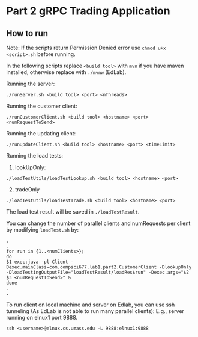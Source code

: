 # Part 2 gRPC Trading Application

## How to run  
Note: If the scripts return Permission Denied error use ``` chmod u+x <script>.sh ``` before running.

In the following scripts replace ```<build tool>``` with ```mvn``` if you have maven installed, otherwise replace with ```./mvnw``` (EdLab).

Running the server:
```
./runServer.sh <build tool> <port> <nThreads>
```

Running the customer client:
```
./runCustomerClient.sh <build tool> <hostname> <port> <numRequestToSend>
```

Running the updating client:
```
./runUpdateClient.sh <build tool> <hostname> <port> <timeLimit>
```

Running the load tests:

1. lookUpOnly:

```
./loadTestUtils/loadTestLookup.sh <build tool> <hostname> <port>
```
2. tradeOnly
```
./loadTestUtils/loadTestTrade.sh <build tool> <hostname> <port>
```

The load test result will be saved in ```./loadTestResult```.  

You can change the number of parallel clients and numRequests per client by modifying  ```loadTest.sh``` by:
```
.
.
for run in {1..<numClients>};
do
$1 exec:java -pl Client -Dexec.mainClass=com.compsci677.lab1.part2.CustomerClient -DlookupOnly -DloadTestingOutputFile="loadTestResult/loadRes$run" -Dexec.args="$2 $3 <numRequestToSend>" &
done
.
.
```

To run client on local machine and server on Edlab, you can use ssh tunneling (As EdLab is not able to run many parallel clients):
E.g., server running on elnux1 port 9888.
```
ssh <username>@elnux.cs.umass.edu -L 9888:elnux1:9888
```

